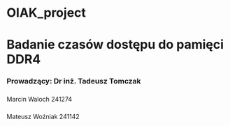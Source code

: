 #         OIAK_project
# Badanie czasów dostępu do pamięci DDR4
### Prowadzący: Dr inż. Tadeusz Tomczak
###
Marcin Waloch   241274
###
Mateusz Woźniak 241142

